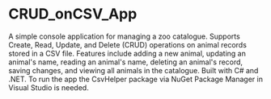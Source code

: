 # CRUD_onCSV_App
A simple console application for managing a zoo catalogue. Supports Create, Read, Update, and Delete (CRUD) operations on animal records stored in a CSV file. Features include adding a new animal, updating an animal's name, reading an animal's name, deleting an animal's record, saving changes, and viewing all animals in the catalogue. Built with C# and .NET.
To run the app the CsvHelper package via NuGet Package Manager in Visual Studio is needed.

